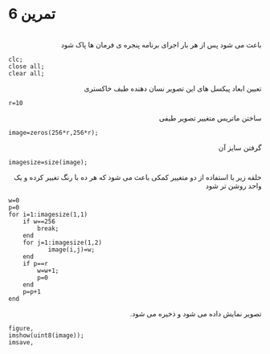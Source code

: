 # تمرین 6

<br />
<div dir="rtl">
    باعث می شود پس از هر بار اجرای برنامه پنجره ی فرمان ها پاک شود   
</div>

```
clc;
close all;
clear all;
```
<div dir="rtl">
    تعیین ابعاد پیکسل های این تصویر نسان دهنده طیف خاکستری
</div>

```
r=10
```
<div dir="rtl">
    ساختن ماتریس متغییر تصویر طیفی
</div>

```
image=zeros(256*r,256*r);
```
<div dir="rtl">
    گرفتن سایز آن
</div>

```
imagesize=size(image);
```
<div dir="rtl">
    حلقه زیر با استفاده از دو متغییر کمکی باعث می شود که هر ده با رنگ تغییر کرده و یک واحد روشن تر شود
</div>

```
w=0
p=0
for i=1:imagesize(1,1) 
    if w==256
        break;
    end
    for j=1:imagesize(1,2)
           image(i,j)=w;            
    end
    if p==r
        w=w+1;
        p=0
    end
    p=p+1  
end
```
<div dir="rtl">
    تصویر نمایش  داده می شود و ذخیره می شود. 
</div>

```
figure,
imshow(uint8(image));
imsave,
```

